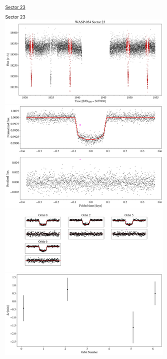 [Sector 23](#sector23)

<a name = "sector23"></a>
Sector 23
![alt text](/tt/WASP-054_Sector_23/WASP-054_Sector_23_a_TimeSeries.png)
![alt text](/tt/WASP-054_Sector_23/WASP-054_Sector_23_b_FoldedLightCurve.png)
![alt text](/tt/WASP-054_Sector_23/WASP-054_Sector_23_b_IndividualTransitsWithFit.png)
![alt text](/tt/WASP-054_Sector_23/WASP-054_Sector_23_c_TimingResiduals.png)

